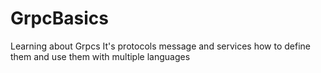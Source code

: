 # GrpcBasics
Learning about Grpcs It's protocols message and services how to define them and use them with multiple languages
